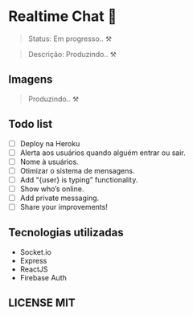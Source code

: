 # Realtime Chat 💬

> Status: Em progresso.. ⚒️

> Descrição: Produzindo.. ⚒️

## Imagens

> Produzindo.. ⚒️

## Todo list

- [ ] Deploy na Heroku
- [ ] Alerta aos usuários quando alguém entrar ou sair.
- [ ] Nome à usuários.
- [ ] Otimizar o sistema de mensagens.
- [ ] Add “{user} is typing” functionality.
- [ ] Show who’s online.
- [ ] Add private messaging.
- [ ] Share your improvements!

## Tecnologias utilizadas

- Socket.io
- Express
- ReactJS
- Firebase Auth

## LICENSE MIT
